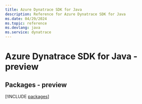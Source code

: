 ```yaml
---
title: Azure Dynatrace SDK for Java
description: Reference for Azure Dynatrace SDK for Java
ms.date: 04/29/2024
ms.topic: reference
ms.devlang: java
ms.service: dynatrace
---
```

# Azure Dynatrace SDK for Java - preview
## Packages - preview
[!INCLUDE [packages](dynatrace-index.md)]